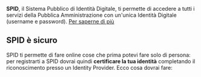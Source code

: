 **SPID**, il Sistema Pubblico di Identità Digitale, ti permette di accedere a tutti i servizi della Pubblica Amministrazione con un'unica Identità Digitale (username e password). [Per saperne di più](https://www.cartaidentita.interno.gov.it)

## SPID è sicuro

SPID ti permette di fare online cose che prima potevi fare solo di persona: per registrarti a SPID dovrai quindi **certificare la tua identità** completando il riconoscimento presso un Identity Provider. Ecco cosa dovrai fare:

